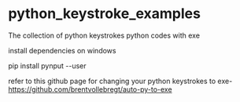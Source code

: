 # python_keystroke_examples
The collection of python keystrokes
python codes with exe



install dependencies on windows




pip install pynput --user  



refer to this github page for changing your python keystrokes to exe-https://github.com/brentvollebregt/auto-py-to-exe
